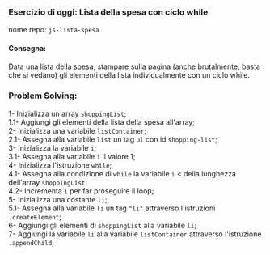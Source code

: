 ### Esercizio di oggi: Lista della spesa con ciclo while
nome repo: `js-lista-spesa`

#### Consegna: 
Data una lista della spesa, stampare sulla pagina (anche brutalmente, basta che si vedano) gli elementi della lista individualmente con un ciclo while.

### Problem Solving:
1- Inizializza un array `shoppingList`; <br>
    1.1- Aggiungi  gli elementi della lista della spesa all'array;<br>
2- Inizializza una variabile `listContainer`;<br>
    2.1- Assegna alla variabile `list` un tag `ul` con id `shopping-list`;<br>
3- Inizializza la variabile `i`;<br>
    3.1- Assegna alla variabile `i` il valore 1; <br>
4- Inizializza l'istruzione `while`;<br>
    4.1- Assegna alla condizione di `while` la variabile `i` < della lunghezza dell'array `shoppingList`;<br>
    4.2- Incrementa `i` per far proseguire il loop;<br>
5- Inizializza una costante `li`;<br>
    5.1- Assegna alla variabile `li` un tag `"li"` attraverso l'istruzioni `.createElement`;<br>
6- Aggiungi gli elementi di `shoppingList` alla variabile `li`;<br>
7- Aggiungi la variabile `li` alla variabile `listContainer` attraverso l'istruzione `.appendChild`;<br>